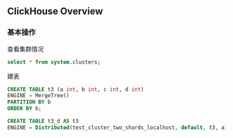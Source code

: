 ## ClickHouse Overview

### 基本操作

查看集群情况

```sql
select * from system.clusters;
```

建表

```sql
CREATE TABLE t3 (a int, b int, c int, d int)
ENGINE = MergeTree()
PARTITION BY b
ORDER BY b;

CREATE TABLE t3_d AS t3
ENGINE = Distributed(test_cluster_two_shards_localhost, default, t3, a);
```
